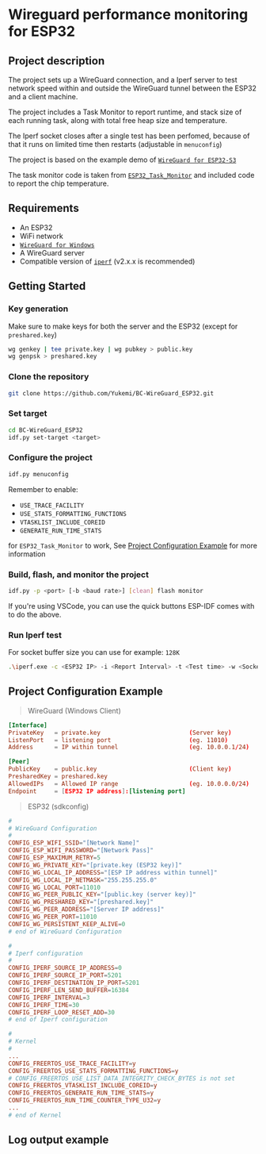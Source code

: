 # Wireguard performance monitoring for ESP32

## Project description

The project sets up a WireGuard connection, and a Iperf server to test network speed within and outside the WireGuard tunnel between the ESP32 and a client machine.

The project includes a Task Monitor to report runtime, and stack size of each running task, along with total free heap size and temperature.

The Iperf socket closes after a single test has been perfomed, because of that
it runs on limited time then restarts (adjustable in `menuconfig`)

The project is based on the example demo of [`WireGuard for ESP32-S3`](https://github.com/trombik/esp_wireguard/tree/main/examples/demo)

The task monitor code is taken from [`ESP32_Task_Monitor`](https://github.com/VPavlusha/ESP32_Task_Monitor) and included code to report the chip temperature.



## Requirements

* An ESP32
* WiFi network
* [`WireGuard for Windows`](https://www.wireguard.com/install/)
* A WireGuard server
* Compatible version of [`iperf`](https://sourceforge.net/projects/iperf2/) (v2.x.x is recommended)



## Getting Started

### Key generation
Make sure to make keys for both the server and the ESP32 (except for `preshared.key`)
```bash
wg genkey | tee private.key | wg pubkey > public.key
wg genpsk > preshared.key
```

### Clone the repository
```bash
git clone https://github.com/Yukemi/BC-WireGuard_ESP32.git
```

### Set target
```bash
cd BC-WireGuard_ESP32
idf.py set-target <target>
```

### Configure the project
```bash
idf.py menuconfig
```
Remember to enable:
* `USE_TRACE_FACILITY`
* `USE_STATS_FORMATTING_FUNCTIONS`
* `VTASKLIST_INCLUDE_COREID`
* `GENERATE_RUN_TIME_STATS`

for `ESP32_Task_Monitor` to work, See [Project Configuration Example](#project-configuration-example) for more information

### Build, flash, and monitor the project
```bash
idf.py -p <port> [-b <baud rate>] [clean] flash monitor
```

If you're using VSCode, you can use the quick buttons ESP-IDF comes with to do the above.

### Run Iperf test
For socket buffer size you can use for example: `128K`
```bash
.\iperf.exe -c <ESP32 IP> -i <Report Interval> -t <Test time> -w <Socket Buffer Size> -p <destination port>
```


## Project Configuration Example
> WireGuard (Windows Client)
```conf
[Interface]
PrivateKey   = private.key                         (Server key)
ListenPort   = listening port                      (eg. 11010)
Address      = IP within tunnel                    (eg. 10.0.0.1/24)

[Peer]
PublicKey    = public.key                          (Client key)
PresharedKey = preshared.key
AllowedIPs   = Allowed IP range                    (eg. 10.0.0.0/24)
Endpoint     = [ESP32 IP address]:[listening port]
```
> ESP32 (sdkconfig)
```conf
#
# WireGuard Configuration
#
CONFIG_ESP_WIFI_SSID="[Network Name]"
CONFIG_ESP_WIFI_PASSWORD="[Network Pass]"
CONFIG_ESP_MAXIMUM_RETRY=5
CONFIG_WG_PRIVATE_KEY="[private.key (ESP32 key)]"
CONFIG_WG_LOCAL_IP_ADDRESS="[ESP IP address within tunnel]"
CONFIG_WG_LOCAL_IP_NETMASK="255.255.255.0"
CONFIG_WG_LOCAL_PORT=11010
CONFIG_WG_PEER_PUBLIC_KEY="[public.key (server key)]"
CONFIG_WG_PRESHARED_KEY="[preshared.key]"
CONFIG_WG_PEER_ADDRESS="[Server IP address]"
CONFIG_WG_PEER_PORT=11010
CONFIG_WG_PERSISTENT_KEEP_ALIVE=0
# end of WireGuard Configuration

#
# Iperf configuration
#
CONFIG_IPERF_SOURCE_IP_ADDRESS=0
CONFIG_IPERF_SOURCE_IP_PORT=5201
CONFIG_IPERF_DESTINATION_IP_PORT=5201
CONFIG_IPERF_LEN_SEND_BUFFER=16384
CONFIG_IPERF_INTERVAL=3
CONFIG_IPERF_TIME=30
CONFIG_IPERF_LOOP_RESET_ADD=30
# end of Iperf configuration

#
# Kernel
#
...
CONFIG_FREERTOS_USE_TRACE_FACILITY=y
CONFIG_FREERTOS_USE_STATS_FORMATTING_FUNCTIONS=y
# CONFIG_FREERTOS_USE_LIST_DATA_INTEGRITY_CHECK_BYTES is not set
CONFIG_FREERTOS_VTASKLIST_INCLUDE_COREID=y
CONFIG_FREERTOS_GENERATE_RUN_TIME_STATS=y
CONFIG_FREERTOS_RUN_TIME_COUNTER_TYPE_U32=y
...
# end of Kernel
```

## Log output example

```console

```
